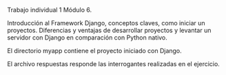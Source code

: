 Trabajo individual 1 Módulo 6.

Introducción al Framework Django, conceptos claves, como iniciar un proyectos.
Diferencias y ventajas de desarrollar proyectos y levantar un servidor con Django en comparación con Python nativo.

El directorio myapp contiene el proyecto iniciado con Django.

El archivo respuestas responde las interrogantes realizadas en el ejercicio.

